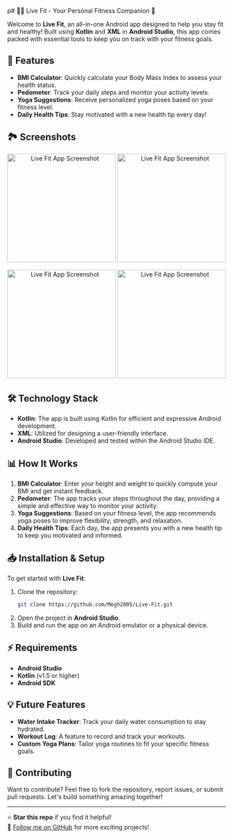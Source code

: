 p# 🏋️‍♂️ Live Fit - Your Personal Fitness Companion 📱

Welcome to **Live Fit**, an all-in-one Android app designed to help you stay fit and healthy! Built using **Kotlin** and **XML** in **Android Studio**, this app comes packed with essential tools to keep you on track with your fitness goals.

## 🚀 Features

- **BMI Calculator**: Quickly calculate your Body Mass Index to assess your health status.
- **Pedometer**: Track your daily steps and monitor your activity levels.
- **Yoga Suggestions**: Receive personalized yoga poses based on your fitness level.
- **Daily Health Tips**: Stay motivated with a new health tip every day!

## 🏞️ Screenshots

<p align="center">
  <img src="https://github.com/user-attachments/assets/7a620bef-3da0-4a73-a53e-fe308322c604" alt="Live Fit App Screenshot" width="250"/>
  <img src="https://github.com/user-attachments/assets/8b954fbf-75c3-4a00-a03e-b13c99756acd" alt="Live Fit App Screenshot" width="250"/>
</p>
<p align="center">
  <img src="https://github.com/user-attachments/assets/9cd2812a-3743-4710-897c-305ec5ae7852" alt="Live Fit App Screenshot" width="250"/>
  <img src="https://github.com/user-attachments/assets/de384d3d-16b1-4208-ab6c-5071cba7de11" alt="Live Fit App Screenshot" width="250"/>
</p>

## 🛠️ Technology Stack

- **Kotlin**: The app is built using Kotlin for efficient and expressive Android development.
- **XML**: Utilized for designing a user-friendly interface.
- **Android Studio**: Developed and tested within the Android Studio IDE.

## 📊 How It Works

1. **BMI Calculator**: Enter your height and weight to quickly compute your BMI and get instant feedback.
2. **Pedometer**: The app tracks your steps throughout the day, providing a simple and effective way to monitor your activity.
3. **Yoga Suggestions**: Based on your fitness level, the app recommends yoga poses to improve flexibility, strength, and relaxation.
4. **Daily Health Tips**: Each day, the app presents you with a new health tip to keep you motivated and informed.

## 📥 Installation & Setup

To get started with **Live Fit**:

1. Clone the repository:
   ```bash
   git clone https://github.com/Megh2005/Live-Fit.git
   ```
2. Open the project in **Android Studio**.
3. Build and run the app on an Android emulator or a physical device.

## ⚡ Requirements

- **Android Studio**
- **Kotlin** (v1.5 or higher)
- **Android SDK**

## 💡 Future Features

- **Water Intake Tracker**: Track your daily water consumption to stay hydrated.
- **Workout Log**: A feature to record and track your workouts.
- **Custom Yoga Plans**: Tailor yoga routines to fit your specific fitness goals.

## 🤝 Contributing

Want to contribute? Feel free to fork the repository, report issues, or submit pull requests. Let's build something amazing together!

---

⭐ **Star this repo** if you find it helpful!  
🔗 [Follow me on GitHub](https://github.com/Megh2005) for more exciting projects!
